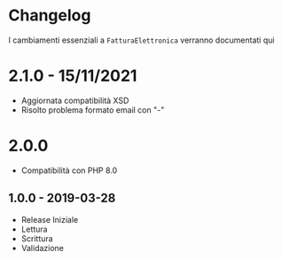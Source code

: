 # Changelog

I cambiamenti essenziali a `FatturaElettronica` verranno documentati qui

# 2.1.0 - 15/11/2021
- Aggiornata compatibilità XSD
- Risolto problema formato email con "-"

# 2.0.0
- Compatibilità con PHP 8.0

## 1.0.0 - 2019-03-28

- Release Iniziale
- Lettura
- Scrittura
- Validazione
